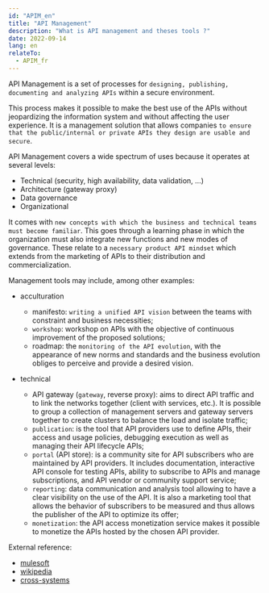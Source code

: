 ```yaml
---
id: "APIM_en"
title: "API Management"
description: "What is API management and theses tools ?"
date: 2022-09-14
lang: en
relateTo:
  - APIM_fr
---
```


API Management is a set of processes for `designing, publishing, documenting and analyzing APIs` within a secure environment.

This process makes it possible to make the best use of the APIs without jeopardizing the information system and without affecting the user experience. It is a management solution that allows companies `to ensure that the public/internal or private APIs they design are usable and secure`.

API Management covers a wide spectrum of uses because it operates at several levels:

- Technical (security, high availability, data validation, …)
- Architecture (gateway proxy)
- Data governance
- Organizational

It comes with `new concepts with which the business and technical teams must become familiar`. This goes through a learning phase in which the organization must also integrate new functions and new modes of governance. These relate to a `necessary product API mindset` which extends from the marketing of APIs to their distribution and commercialization.

Management tools may include, among other examples:
- acculturation
  - manifesto: `writing a unified API vision` between the teams with constraint and business necessities;
  - `workshop`: workshop on APIs with the objective of continuous improvement of the proposed solutions;
  - roadmap: the `monitoring of the API evolution`, with the appearance of new norms and standards and the business evolution obliges to perceive and provide a desired vision.
  

- technical
  - API gateway (`gateway`, reverse proxy): aims to direct API traffic and to link the networks together (client with services, etc.). It is possible to group a collection of management servers and gateway servers together to create clusters to balance the load and isolate traffic;
  - `publication`: is the tool that API providers use to define APIs, their access and usage policies, debugging execution as well as managing their API lifecycle APIs;
  - `portal` (API store): is a community site for API subscribers who are maintained by API providers. It includes documentation, interactive API console for testing APIs, ability to subscribe to APIs and manage subscriptions, and API vendor or community support service;
  - `reporting`: data communication and analysis tool allowing to have a clear visibility on the use of the API. It is also a marketing tool that allows the behavior of subscribers to be measured and thus allows the publisher of the API to optimize its offer;
  - `monetization`: the API access monetization service makes it possible to monetize the APIs hosted by the chosen API provider.

External reference:
- [mulesoft](https://www.mulesoft.com/fr/resources/api/what-is-api-management)
- [wikipedia](https://fr.wikipedia.org/wiki/API_management)
- [cross-systems](https://cross-systems.ch/actualites/api-management/)